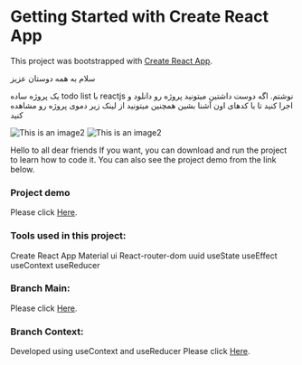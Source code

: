 # Getting Started with Create React App

This project was bootstrapped with [Create React App](https://github.com/facebook/create-react-app).


سلام به همه دوستان عزیز

یک پروژه ساده todo list با reactjs نوشتم.
اگه دوست داشتین میتونید پروژه رو دانلود و اجرا کنید تا با کدهای اون آشنا بشین
همچنین میتونید از لینک زیر دموی پروژه رو مشاهده کنید

![This is an image2](public/images/git-readme/main.png)
![This is an image2](public/images/git-readme/main2.png)



Hello to all dear friends
If you want, you can download and run the project to learn how to code it.
You can also see the project demo from the link below.

### Project demo
Please click [Here](https://hojjatramezani.github.io/).


### Tools used in this project:
Create React App
Material ui
React-router-dom
uuid
useState
useEffect
useContext
useReducer

### Branch Main:
Please click [Here](https://github.com/hojjatramezani/todo-list/tree/main).

### Branch Context:
Developed using useContext and useReducer 
Please click [Here](https://github.com/hojjatramezani/todo-list/tree/context).



